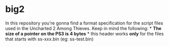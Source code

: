 # big2
In this repository you're gonna find a format specification for the script files used in the Uncharted 2 Among Thieves.
Keep in mind the following:
	* **The size of a pointer on the PS3 is 4 bytes**
	* this header works **only** for the files that starts with ss-xxx.bin (eg: ss-test.bin)
